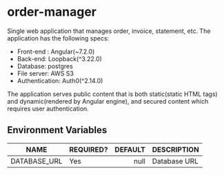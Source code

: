 # order-manager
Single web application that manages order, invoice, statement, etc. The application has the following specs:
- Front-end : Angular(~7.2.0)
- Back-end: Loopback(^3.22.0)
- Database: postgres
- File server: AWS S3
- Authentication: Auth0(^2.14.0)

The application serves public content that is both static(static HTML tags) and dynamic(rendered by Angular engine), and secured content which requires user authentication.

## Environment Variables

NAME|REQUIRED?|DEFAULT|DESCRIPTION
----|---------|-------:|-----------
DATABASE_URL|Yes|null|Database URL

